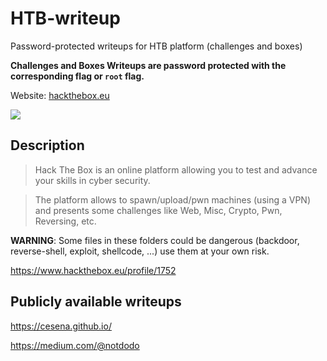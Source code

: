 # HTB-writeup
Password-protected writeups for HTB platform (challenges and boxes)

**Challenges and Boxes Writeups are password protected with the corresponding flag or `root` flag.**

Website: [hackthebox.eu](https://www.hackthebox.eu/)

![](https://www.hackthebox.eu/images/logo400.png)

## Description

> Hack The Box is an online platform allowing you to test and advance your skills in cyber security.

> The platform allows to spawn/upload/pwn machines (using a VPN) and presents some challenges like Web, Misc, Crypto, Pwn, Reversing, etc.

**WARNING**: Some files in these folders could be dangerous (backdoor, reverse-shell, exploit, shellcode, ...) use them at your own risk.

<https://www.hackthebox.eu/profile/1752>

## Publicly available writeups

<https://cesena.github.io/>

<https://medium.com/@notdodo>
